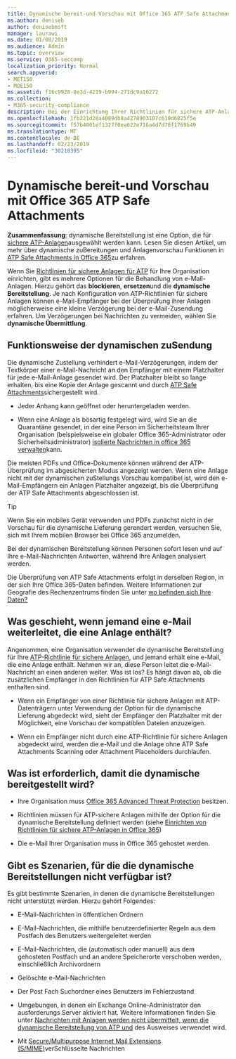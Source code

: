 ```yaml
---
title: Dynamische bereit-und Vorschau mit Office 365 ATP Safe Attachments
ms.author: deniseb
author: denisebmsft
manager: laurawi
ms.date: 01/08/2019
ms.audience: Admin
ms.topic: overview
ms.service: O365-seccomp
localization_priority: Normal
search.appverid:
- MET150
- MOE150
ms.assetid: f16c9928-8e3d-4219-b994-271dc9a16272
ms.collection:
- M365-security-compliance
description: Bei der Einrichtung Ihrer Richtlinien für sichere ATP-Anlagen wählen Sie dynamische Übermittlung aus, um Verzögerungen bei Nachrichten zu vermeiden und Personen eine Vorschau der zu überprüfenden Anhänge zu ermöglichen.
ms.openlocfilehash: 1fb221d28a4089db8a4278903107c610d6825f5e
ms.sourcegitcommit: f57b4001ef1327f0ea622e716a4d7d78f1769b49
ms.translationtype: MT
ms.contentlocale: de-DE
ms.lasthandoff: 02/23/2019
ms.locfileid: "30218395"
---
```

# <a name="dynamic-delivery-and-previewing-with-office-365-atp-safe-attachments"></a>Dynamische bereit-und Vorschau mit Office 365 ATP Safe Attachments

**Zusammenfassung**: dynamische Bereitstellung ist eine Option, die für [sichere ATP-Anlagen](atp-safe-attachments.md)ausgewählt werden kann. Lesen Sie diesen Artikel, um mehr über dynamische zuBereitungen und Anlagenvorschau Funktionen in [ATP Safe Attachments in Office 365](atp-safe-attachments.md)zu erfahren.

Wenn Sie [Richtlinien für sichere Anlagen für ATP](set-up-atp-safe-attachments-policies.md) für Ihre Organisation einrichten, gibt es mehrere Optionen für die Behandlung von e-Mail-Anlagen. Hierzu gehört das **blockieren**, **ersetzen**und die **dynamische Bereitstellung**. Je nach Konfiguration von ATP-Richtlinien für sichere Anlagen können e-Mail-Empfänger bei der Überprüfung ihrer Anlagen möglicherweise eine kleine Verzögerung bei der e-Mail-Zusendung erfahren. Um Verzögerungen bei Nachrichten zu vermeiden, wählen Sie **dynamische Übermittlung**.
  
## <a name="how-dynamic-delivery-works"></a>Funktionsweise der dynamischen zuSendung
  
Die dynamische Zustellung verhindert e-Mail-Verzögerungen, indem der Textkörper einer e-Mail-Nachricht an den Empfänger mit einem Platzhalter für jede e-Mail-Anlage gesendet wird. Der Platzhalter bleibt so lange erhalten, bis eine Kopie der Anlage gescannt und durch [ATP Safe Attachments](atp-safe-attachments.md)sichergestellt wird. 

- Jeder Anhang kann geöffnet oder heruntergeladen werden. 

- Wenn eine Anlage als bösartig festgelegt wird, wird Sie an die Quarantäne gesendet, in der eine Person im Sicherheitsteam Ihrer Organisation (beispielsweise ein globaler Office 365-Administrator oder Sicherheitsadministrator) [isolierte Nachrichten in office 365 verwalten](manage-quarantined-messages-and-files.md)kann.

Die meisten PDFs und Office-Dokumente können während der ATP-Überprüfung im abgesicherten Modus angezeigt werden. Wenn eine Anlage nicht mit der dynamischen zuStellungs Vorschau kompatibel ist, wird den e-Mail-Empfängern ein Anlagen Platzhalter angezeigt, bis die Überprüfung der ATP Safe Attachments abgeschlossen ist.

> [!TIP]
> Wenn Sie ein mobiles Gerät verwenden und PDFs zunächst nicht in der Vorschau für die dynamische Lieferung gerendert werden, versuchen Sie, sich mit Ihrem mobilen Browser bei Office 365 anzumelden.

Bei der dynamischen Bereitstellung können Personen sofort lesen und auf Ihre e-Mail-Nachrichten Antworten, während Ihre Anlagen analysiert werden. 

Die Überprüfung von ATP Safe Attachments erfolgt in derselben Region, in der sich Ihre Office 365-Daten befinden. Weitere Informationen zur Geografie des Rechenzentrums finden Sie unter [wo befinden sich Ihre Daten?](https://products.office.com/where-is-your-data-located?geo=All) 
  
## <a name="what-happens-when-someone-forwards-an-email-that-contains-an-attachment"></a>Was geschieht, wenn jemand eine e-Mail weiterleitet, die eine Anlage enthält?

Angenommen, eine Organisation verwendet die dynamische Bereitstellung für Ihre [ATP-Richtlinie für sichere Anlagen](set-up-atp-safe-attachments-policies.md), und jemand erhält eine e-Mail, die eine Anlage enthält. Nehmen wir an, diese Person leitet die e-Mail-Nachricht an einen anderen weiter. Was ist los? Es hängt davon ab, ob die zusätzlichen Empfänger in den Richtlinien für ATP Safe Attachments enthalten sind.
  
- Wenn ein Empfänger von einer Richtlinie für sichere Anlagen mit ATP-Datenträgern unter Verwendung der Option für die dynamische Lieferung abgedeckt wird, sieht der Empfänger den Platzhalter mit der Möglichkeit, eine Vorschau der kompatiblen Dateien anzuzeigen.
    
- Wenn ein Empfänger nicht durch eine ATP-Richtlinie für sichere Anlagen abgedeckt wird, werden die e-Mail und die Anlage ohne ATP Safe Attachments Scanning oder Attachment Placeholders durchlaufen.
    
## <a name="whats-required-for-dynamic-delivery-to-work"></a>Was ist erforderlich, damit die dynamische bereitgestellt wird?

- Ihre Organisation muss [Office 365 Advanced Threat Protection](office-365-atp.md) besitzen.
    
- Richtlinien müssen für ATP-sichere Anlagen mithilfe der Option für die dynamische Bereitstellung definiert werden (siehe [Einrichten von Richtlinien für sichere ATP-Anlagen in Office 365](set-up-atp-safe-attachments-policies.md))
    
- Die e-Mail Ihrer Organisation muss in Office 365 gehostet werden.
    
## <a name="are-there-scenarios-for-which-dynamic-delivery-is-not-available"></a>Gibt es Szenarien, für die die dynamische Bereitstellungen nicht verfügbar ist?

Es gibt bestimmte Szenarien, in denen die dynamische Bereitstellungen nicht unterstützt werden. Hierzu gehört Folgendes:
  
- E-Mail-Nachrichten in öffentlichen Ordnern
    
- E-Mail-Nachrichten, die mithilfe benutzerdefinierter Regeln aus dem Postfach des Benutzers weitergeleitet werden
    
- E-Mail-Nachrichten, die (automatisch oder manuell) aus dem gehosteten Postfach und an andere Speicherorte verschoben werden, einschließlich Archivordnern
    
- Gelöschte e-Mail-Nachrichten
    
- Der Post Fach Suchordner eines Benutzers im Fehlerzustand
    
- Umgebungen, in denen ein Exchange Online-Administrator den ausforderungs Server aktiviert hat. Weitere Informationen finden Sie unter [Nachrichten mit Anlagen werden nicht übermittelt, wenn die dynamische Bereitstellung von ATP und](https://support.microsoft.com/help/4014438/messages-with-attachments-are-not-delivered-when-atp-dynamic-delivery) des Ausweises verwendet wird.

- Mit [Secure/Multipurpose Internet Mail Extensions (S/MIME)](s-mime-for-message-signing-and-encryption.md)verSchlüsselte Nachrichten


